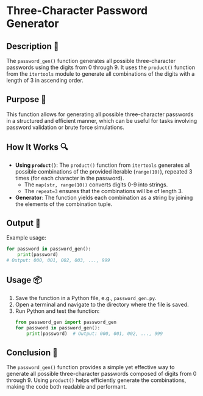 # Three-Character Password Generator

## Description 📝

The `password_gen()` function generates all possible three-character passwords using the digits from 0 through 9.
It uses the `product()` function from the `itertools` module to generate all combinations of the digits with a length of 3 in ascending order.

## Purpose 🎯

This function allows for generating all possible three-character passwords in a structured and efficient manner, which can be useful for tasks involving password validation or brute force simulations.

## How It Works 🔍

-   **Using `product()`**: The `product()` function from `itertools` generates all possible combinations of the provided iterable (`range(10)`), repeated 3 times (for each character in the password).
    -   The `map(str, range(10))` converts digits 0-9 into strings.
    -   The `repeat=3` ensures that the combinations will be of length 3.
-   **Generator**: The function yields each combination as a string by joining the elements of the combination tuple.

## Output 📜

Example usage:

```python
for password in password_gen():
    print(password)
# Output: 000, 001, 002, 003, ..., 999
```

## Usage 📦

1. Save the function in a Python file, e.g., `password_gen.py`.
2. Open a terminal and navigate to the directory where the file is saved.
3. Run Python and test the function:
    ```python
    from password_gen import password_gen
    for password in password_gen():
        print(password)  # Output: 000, 001, 002, ..., 999
    ```

## Conclusion 🚀

The `password_gen()` function provides a simple yet effective way to generate all possible three-character passwords composed of digits from 0 through 9.
Using `product()` helps efficiently generate the combinations, making the code both readable and performant.
